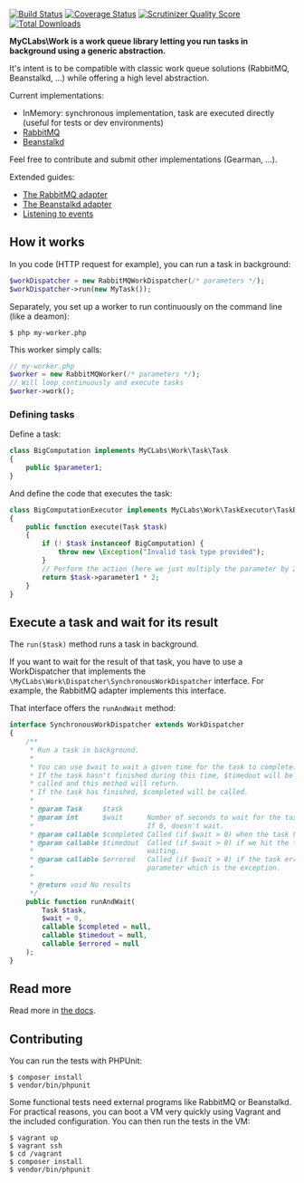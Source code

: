 [![Build Status](https://travis-ci.org/myclabs/Work.png?branch=master)](https://travis-ci.org/myclabs/Work)
[![Coverage Status](https://coveralls.io/repos/myclabs/Work/badge.png?branch=master)](https://coveralls.io/r/myclabs/Work?branch=master)
[![Scrutinizer Quality Score](https://scrutinizer-ci.com/g/myclabs/Work/badges/quality-score.png?s=1b6757c137dd42e383dc459edf474bcfdbc935be)](https://scrutinizer-ci.com/g/myclabs/Work/)
[![Total Downloads](https://poser.pugx.org/myclabs/work/downloads.svg)](https://packagist.org/packages/myclabs/work)

**MyCLabs\Work is a work queue library letting you run tasks in background using a generic abstraction.**

It's intent is to be compatible with classic work queue solutions (RabbitMQ, Beanstalkd, …) while offering a high level abstraction.


Current implementations:

- InMemory: synchronous implementation, task are executed directly (useful for tests or dev environments)
- [RabbitMQ](http://www.rabbitmq.com/)
- [Beanstalkd](http://kr.github.io/beanstalkd/)

Feel free to contribute and submit other implementations (Gearman, …).

Extended guides:

- [The RabbitMQ adapter](doc/RabbitMQ.md)
- [The Beanstalkd adapter](doc/Beanstalkd.md)
- [Listening to events](doc/Events.md)

## How it works

In you code (HTTP request for example), you can run a task in background:

```php
$workDispatcher = new RabbitMQWorkDispatcher(/* parameters */);
$workDispatcher->run(new MyTask());
```

Separately, you set up a worker to run continuously on the command line (like a deamon):

```shell
$ php my-worker.php
```

This worker simply calls:

```php
// my-worker.php
$worker = new RabbitMQWorker(/* parameters */);
// Will loop continuously and execute tasks
$worker->work();
```

### Defining tasks

Define a task:

```php
class BigComputation implements MyCLabs\Work\Task\Task
{
    public $parameter1;
}
```

And define the code that executes the task:

```php
class BigComputationExecutor implements MyCLabs\Work\TaskExecutor\TaskExecutor
{
    public function execute(Task $task)
    {
        if (! $task instanceof BigComputation) {
            throw new \Exception("Invalid task type provided");
        }
        // Perform the action (here we just multiply the parameter by 2)
        return $task->parameter1 * 2;
    }
}
```

## Execute a task and wait for its result

The `run($task)` method runs a task in background.

If you want to wait for the result of that task, you have to use a WorkDispatcher that implements the
`\MyCLabs\Work\Dispatcher\SynchronousWorkDispatcher` interface. For example, the RabbitMQ adapter implements this interface.

That interface offers the `runAndWait` method:

```php
interface SynchronousWorkDispatcher extends WorkDispatcher
{
    /**
     * Run a task in background.
     *
     * You can use $wait to wait a given time for the task to complete.
     * If the task hasn't finished during this time, $timedout will be
     * called and this method will return.
     * If the task has finished, $completed will be called.
     *
     * @param Task     $task
     * @param int      $wait      Number of seconds to wait for the task to complete.
     *                            If 0, doesn't wait.
     * @param callable $completed Called (if $wait > 0) when the task has completed.
     * @param callable $timedout  Called (if $wait > 0) if we hit the timeout while
     *                            waiting.
     * @param callable $errored   Called (if $wait > 0) if the task errors. Takes 1
     *                            parameter which is the exception.
     *
     * @return void No results
     */
    public function runAndWait(
        Task $task,
        $wait = 0,
        callable $completed = null,
        callable $timedout = null,
        callable $errored = null
    );
}
```

## Read more

Read more in [the docs](doc/).

## Contributing

You can run the tests with PHPUnit:

```shell
$ composer install
$ vendor/bin/phpunit
```

Some functional tests need external programs like RabbitMQ or Beanstalkd. For practical reasons,
you can boot a VM very quickly using Vagrant and the included configuration.
You can then run the tests in the VM:

```shell
$ vagrant up
$ vagrant ssh
$ cd /vagrant
$ composer install
$ vendor/bin/phpunit
```
